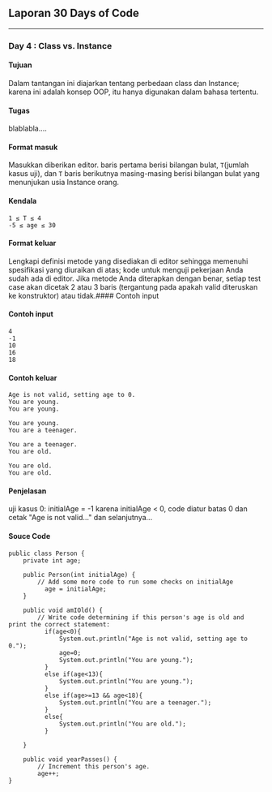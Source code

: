 ## Laporan 30 Days of Code
---
### Day 4 : Class vs. Instance
#### Tujuan
Dalam tantangan ini diajarkan tentang perbedaan class dan Instance; karena ini adalah konsep OOP, itu hanya digunakan dalam bahasa tertentu.
#### Tugas
blablabla....
#### Format masuk
Masukkan diberikan editor.
baris pertama berisi bilangan bulat, `T`(jumlah kasus uji), dan `T` baris berikutnya masing-masing berisi bilangan bulat yang menunjukan usia Instance orang.  
#### Kendala
```
1 ≤ T ≤ 4
-5 ≤ age ≤ 30
```
#### Format keluar
Lengkapi definisi metode yang disediakan di editor sehingga memenuhi spesifikasi yang diuraikan di atas; kode untuk menguji pekerjaan Anda sudah ada di editor. Jika metode Anda diterapkan dengan benar, setiap test case akan dicetak 2 atau 3 baris (tergantung pada apakah valid diteruskan ke konstruktor) atau tidak.#### Contoh input
#### Contoh input
```
4
-1
10
16
18
```
#### Contoh keluar
```
Age is not valid, setting age to 0.
You are young.
You are young.

You are young.
You are a teenager.

You are a teenager.
You are old.

You are old.
You are old.
```
#### Penjelasan
uji kasus 0: initialAge = -1
karena initialAge < 0, code diatur batas 0 dan cetak "Age is not valid..."
dan selanjutnya...
#### Souce Code
```
public class Person {
    private int age;

	public Person(int initialAge) {
  		// Add some more code to run some checks on initialAge
          age = initialAge;
	}

	public void amIOld() {
  		// Write code determining if this person's age is old and print the correct statement:
          if(age<0){
              System.out.println("Age is not valid, setting age to 0.");
              age=0;
              System.out.println("You are young.");
          }
          else if(age<13){
              System.out.println("You are young.");
          }
          else if(age>=13 && age<18){
              System.out.println("You are a teenager.");
          }
          else{
              System.out.println("You are old.");
          }

	}

	public void yearPasses() {
  		// Increment this person's age.
        age++;
}
```

